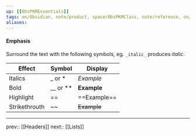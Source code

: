 ```yaml
---
up: [[ObsPKMEssentials]]
tags: on/Obsidian, note/product, space/ObsPKMClass, note/reference, on/Markdown
aliases: 
---
```

#### Emphasis

Surround the text with the following symbols, eg. `_italic_` produces _italic_.

| Effect        | Symbol   | Display     |
| ------------- | -------- | ----------- |
| Italics       | _ or *   | _Example_   |
| Bold          | __ or ** | __Example__ |
| Highlight     | ==       | ==Example== |
| Strikethrouth | ~~       | ~~Example~~            |



---
prev:: [[Headers]]
next:: [[Lists]]
